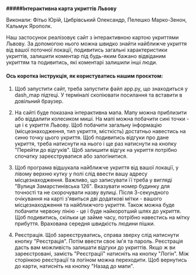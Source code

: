 **#####Інтерактивна карта укриттів Львову**

Виконали: Фітьо Юрій, Цибрівський Олександр, Пелешко Марко-Зенон, Кальмук Ярополк.

Наш застосунок реалізовує сайт з інтерактивною картою укриттями Львову. За допомогою нього можна швидко знайти найближче укриття від вашої поточної локації, подивитись загальні характеристики укриттів, залишити коментар під будь-яким бажано відвіданим укриттям та подивитись, які коментарі залишили інші люди. 
#### Ось коротка інструкція, як користуватись нашим проєктом:
1) Щоб запустити сайт, треба запустити файл app.py, що знаходиться у dash_map підтеці. У терміналі скопіювати посилання та вставити в довільний браузер.

2) На сайті буде показана інтерактивна мапа. Мапу можна приблизити або віддалити колесиком миші. На мапі можна побачити сині точки - це і є укриття Львову. Щоб побачити загальну інформацію (місцезнаходження, тип укриття, місткість) достатньо навестись на синю точку цього укриття. Щоб подивитись відгуки про дане укриття, треба натиснути на нього і ще раз натиснути на кнопку "Перейти до відгуків". Щоб залишити відгук на укриття потрібно спочатку зареєструватися або залогінитися.

3) Щоб програма відшукала найближче укриття від вашої локації, у лівому верхню кутку у полі слід ввести вашу адресу місцезнаходження. Важливо, що записувати її треба у вигляді "Вулиця Замарстинівська 126". Вказувати номер будинку для точності та не скорочувати назву вулиці. Після 3-секундного очікування на карті з'явиться дві додаткові мітки - вашого місцезнаходження та найближчого укриття. Також можна буде побачити червону лінію - це і буде найкоротший шлях до укриття. Щоб подивитись, скільки це займе часу, потрібно навестись на мітку прибуття. Врахована середня швидкість людини пішки.

4) Реєстрація. Щоб зареєструватись, справа зверху слід натиснути кнопку "Реєстрація". Потім ввести своє ім'я та пароль. Реєстрація дасть вам можливість залишати відгуки до укриттів. Якщо ж ви зареєстровані, замість "Реєстрації" натисніть на кнопку "Логін". Між сторінкою реєстрації та логіном можна переходити. Щоб вернутись до карти, натисніть на кнопку "Назад до мапи".
